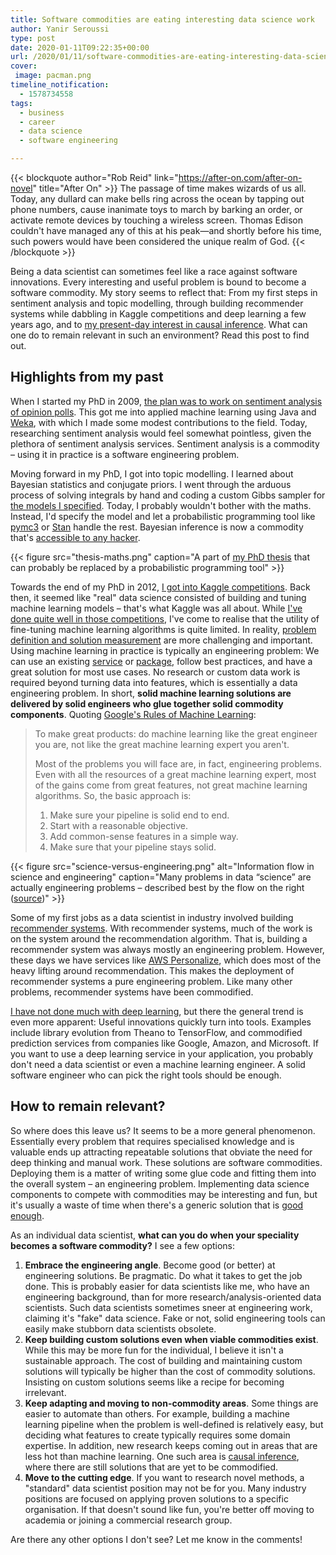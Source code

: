 ```yaml
---
title: Software commodities are eating interesting data science work
author: Yanir Seroussi
type: post
date: 2020-01-11T09:22:35+00:00
url: /2020/01/11/software-commodities-are-eating-interesting-data-science-work/
cover:
 image: pacman.png
timeline_notification:
  - 1578734558
tags:
  - business
  - career
  - data science
  - software engineering

---
```

{{< blockquote author="Rob Reid" link="https://after-on.com/after-on-novel" title="After On" >}}
The passage of time makes wizards of us all. Today, any dullard can make bells ring across the ocean by tapping out phone numbers, cause inanimate toys to march by barking an order, or activate remote devices by touching a wireless screen. Thomas Edison couldn't have managed any of this at his peak&mdash;and shortly before his time, such powers would have been considered the unique realm of God.
{{< /blockquote >}}

Being a data scientist can sometimes feel like a race against software innovations. Every interesting and useful problem is bound to become a software commodity. My story seems to reflect that: From my first steps in sentiment analysis and topic modelling, through building recommender systems while dabbling in Kaggle competitions and deep learning a few years ago, and to [my present-day interest in causal inference][1]. What can one do to remain relevant in such an environment? Read this post to find out.

## Highlights from my past

When I started my PhD in 2009, [the plan was to work on sentiment analysis of opinion polls][2]. This got me into applied machine learning using Java and [Weka][3], with which I made some modest contributions to the field. Today, researching sentiment analysis would feel somewhat pointless, given the plethora of sentiment analysis services. Sentiment analysis is a commodity &ndash; using it in practice is a software engineering problem.

Moving forward in my PhD, I got into topic modelling. I learned about Bayesian statistics and conjugate priors. I went through the arduous process of solving integrals by hand and coding a custom Gibbs sampler for [the models I specified][4]. Today, I probably wouldn't bother with the maths. Instead, I'd specify the model and let a probabilistic programming tool like [pymc3][5] or [Stan][6] handle the rest. Bayesian inference is now a commodity that's [accessible to any hacker][7].

{{< figure src="thesis-maths.png" caption="A part of [my PhD thesis](https://figshare.com/articles/Text_mining_and_rating_prediction_with_topical_user_models/4664473) that can probably be replaced by a probabilistic programming tool" >}}

Towards the end of my PhD in 2012, [I got into Kaggle competitions][10]. Back then, it seemed like "real" data science consisted of building and tuning machine learning models &ndash; that's what Kaggle was all about. While [I've done quite well in those competitions][11], I've come to realise that the utility of fine-tuning machine learning algorithms is quite limited. In reality, [problem definition and solution measurement][12] are more challenging and important. Using machine learning in practice is typically an engineering problem: We can use an existing [service][13] or [package][14], follow best practices, and have a great solution for most use cases. No research or custom data work is required beyond turning data into features, which is essentially a data engineering problem. In short, **solid machine learning solutions are delivered by solid engineers who glue together solid commodity components**. Quoting [Google's Rules of Machine Learning][15]:

> To make great products: do machine learning like the great engineer you are, not like the great machine learning expert you aren't.
> 
> Most of the problems you will face are, in fact, engineering problems. Even with all the resources of a great machine learning expert, most of the gains come from great features, not great machine learning algorithms. So, the basic approach is:
> 
>   1. Make sure your pipeline is solid end to end.
>   2. Start with a reasonable objective.
>   3. Add common-sense features in a simple way.
>   4. Make sure that your pipeline stays solid.

{{< figure src="science-versus-engineering.png" alt="Information flow in science and engineering" caption="Many problems in data &ldquo;science&rdquo; are actually engineering problems &ndash; described best by the flow on the right ([source](https://fs.blog/2013/07/the-difference-between-science-and-engineering/))" >}}

Some of my first jobs as a data scientist in industry involved building [recommender systems][18]. With recommender systems, much of the work is on the system around the recommendation algorithm. That is, building a recommender system was always mostly an engineering problem. However, these days we have services like [AWS Personalize][19], which does most of the heavy lifting around recommendation. This makes the deployment of recommender systems a pure engineering problem. Like many other problems, recommender systems have been commodified.

[I have not done much with deep learning][20], but there the general trend is even more apparent: Useful innovations quickly turn into tools. Examples include library evolution from Theano to TensorFlow, and commodified prediction services from companies like Google, Amazon, and Microsoft. If you want to use a deep learning service in your application, you probably don't need a data scientist or even a machine learning engineer. A solid software engineer who can pick the right tools should be enough.

## How to remain relevant?

So where does this leave us? It seems to be a more general phenomenon. Essentially every problem that requires specialised knowledge and is valuable ends up attracting repeatable solutions that obviate the need for deep thinking and manual work. These solutions are software commodities. Deploying them is a matter of writing some glue code and fitting them into the overall system &ndash; an engineering problem. Implementing data science components to compete with commodities may be interesting and fun, but it's usually a waste of time when there's a generic solution that is [good enough][21].

As an individual data scientist, **what can you do when your speciality becomes a software commodity?** I see a few options:

  1. **Embrace the engineering angle**. Become good (or better) at engineering solutions. Be pragmatic. Do what it takes to get the job done. This is probably easier for data scientists like me, who have an engineering background, than for more research/analysis-oriented data scientists. Such data scientists sometimes sneer at engineering work, claiming it's "fake" data science. Fake or not, solid engineering tools can easily make stubborn data scientists obsolete.
  2. **Keep building custom solutions even when viable commodities exist**. While this may be more fun for the individual, I believe it isn't a sustainable approach. The cost of building and maintaining custom solutions will typically be higher than the cost of commodity solutions. Insisting on custom solutions seems like a recipe for becoming irrelevant.
  3. **Keep adapting and moving to non-commodity areas**. Some things are easier to automate than others. For example, building a machine learning pipeline when the problem is well-defined is relatively easy, but deciding what features to create typically requires some domain expertise. In addition, new research keeps coming out in areas that are less hot than machine learning. One such area is [causal inference][22], where there are still solutions that are yet to be commodified.
  4. **Move to the cutting edge**. If you want to research novel methods, a "standard" data scientist position may not be for you. Many industry positions are focused on applying proven solutions to a specific organisation. If that doesn't sound like fun, you're better off moving to academia or joining a commercial research group.

Are there any other options I don't see? Let me know in the comments!

 [1]: https://yanirseroussi.com/causal-inference-reading-list/
 [2]: https://yanirseroussi.com/2015/05/02/first-steps-in-data-science-author-aware-sentiment-analysis/
 [3]: https://www.cs.waikato.ac.nz/ml/weka/
 [4]: https://yanirseroussi.com/phd-work/
 [5]: https://docs.pymc.io/
 [6]: https://mc-stan.org/
 [7]: http://camdavidsonpilon.github.io/Probabilistic-Programming-and-Bayesian-Methods-for-Hackers/
 [9]: https://figshare.com/articles/Text_mining_and_rating_prediction_with_topical_user_models/4664473
 [10]: https://yanirseroussi.com/2014/04/05/kaggle-competition-summaries/
 [11]: https://yanirseroussi.com/2014/08/24/how-to-almost-win-kaggle-competitions/
 [12]: https://yanirseroussi.com/2015/11/23/the-hardest-parts-of-data-science/
 [13]: https://aws.amazon.com/sagemaker/
 [14]: https://scikit-learn.org/stable/
 [15]: https://developers.google.com/machine-learning/guides/rules-of-ml/
 [17]: https://fs.blog/2013/07/the-difference-between-science-and-engineering/
 [18]: https://yanirseroussi.com/2015/10/02/the-wonderful-world-of-recommender-systems/
 [19]: https://aws.amazon.com/personalize/
 [20]: https://yanirseroussi.com/2015/07/06/learning-about-deep-learning-through-album-cover-classification/
 [21]: https://data.blog/2017/06/12/timeseries-analysis/
 [22]: https://yanirseroussi.com/2016/02/14/why-you-should-stop-worrying-about-deep-learning-and-deepen-your-understanding-of-causality-instead/
